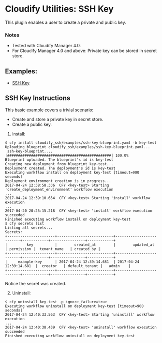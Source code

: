 # Cloudify Utilities: SSH Key

This plugin enables a user to create a private and public key.


### Notes

- Tested with Cloudify Manager 4.0.
- For Cloudify Manager 4.0 and above: Private key can be stored in secret store.

## Examples:

- [SSH Key](#ssh-key-instructions)


## SSH Key Instructions

This basic example covers a trivial scenario:
- Create and store a private key in secret store.
- Create a public key.

1. Install:

```shell
$ cfy install cloudify_ssh/examples/ssh-key-blueprint.yaml -b key-test
Uploading blueprint cloudify_ssh/examples/ssh-key-blueprint.yaml...
 ssh-key-blueprint.... |################################################| 100.0%
Blueprint uploaded. The blueprint's id is key-test
Creating new deployment from blueprint key-test...
Deployment created. The deployment's id is key-test
Executing workflow install on deployment key-test [timeout=900 seconds]
Deployment environment creation is in progress...
2017-04-24 12:38:58.336  CFY <key-test> Starting 'create_deployment_environment' workflow execution
...
2017-04-24 12:39:10.654  CFY <key-test> Starting 'install' workflow execution
...
2017-04-20 20:25:15.218  CFY <key-test> 'install' workflow execution succeeded
Finished executing workflow install on deployment key-test
$ cfy secrets list
Listing all secrets...
Secrets:
+----------------------+--------------------------+--------------------------+------------+----------------+------------+
|         key          |        created_at        |        updated_at        | permission |  tenant_name   | created_by |
+----------------------+--------------------------+--------------------------+------------+----------------+------------+
|     example-key      | 2017-04-24 12:39:14.681  | 2017-04-24 12:39:14.681  |  creator   | default_tenant |   admin    |
+----------------------+--------------------------+--------------------------+------------+----------------+------------+
```

Notice the secret was created.


2. Uninstall:

```shell
$ cfy uninstall key-test -p ignore_failure=true
Executing workflow uninstall on deployment key-test [timeout=900 seconds]
2017-04-24 12:40:33.563  CFY <key-test> Starting 'uninstall' workflow execution
...
2017-04-24 12:40:38.439  CFY <key-test> 'uninstall' workflow execution succeeded
Finished executing workflow uninstall on deployment key-test
```
